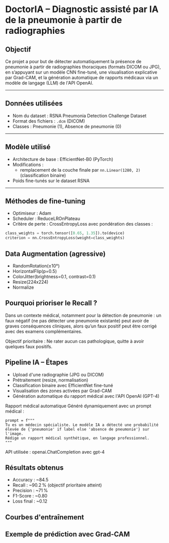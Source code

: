 # DoctorIA – Diagnostic assisté par IA de la pneumonie à partir de radiographies

## Objectif

Ce projet a pour but de détecter automatiquement la présence de pneumonie à partir de radiographies thoraciques (formats DICOM ou JPG), en s’appuyant sur un modèle CNN fine-tuné, une visualisation explicative par Grad-CAM, et la génération automatique de rapports médicaux via un modèle de langage (LLM) de l'API OpenAI.

---

## Données utilisées

- Nom du dataset : RSNA Pneumonia Detection Challenge Dataset
- Format des fichiers : `.dcm` (DICOM)
- Classes : Pneumonie (1), Absence de pneumonie (0)

---

## Modèle utilisé

- Architecture de base : EfficientNet-B0 (PyTorch)
- Modifications :
  - remplacement de la couche finale par `nn.Linear(1280, 2)` (classification binaire)
- Poids fine-tunés sur le dataset RSNA

---

## Méthodes de fine-tuning

- Optimiseur : Adam
- Scheduler : ReduceLROnPlateau
- Critère de perte : CrossEntropyLoss avec pondération des classes :

```python
class_weights = torch.tensor([0.65, 1.35]).to(device)
criterion = nn.CrossEntropyLoss(weight=class_weights)
```


## Data Augmentation (agressive)

- RandomRotation(±10°)
- HorizontalFlip(p=0.5)
- ColorJitter(brightness=0.1, contrast=0.1)
- Resize(224x224)
- Normalize

## Pourquoi prioriser le Recall ?

Dans un contexte médical, notamment pour la détection de pneumonie :
un faux négatif (ne pas détecter une pneumonie existante) peut avoir de graves conséquences cliniques,
alors qu’un faux positif peut être corrigé avec des examens complémentaires.

Objectif prioritaire : Ne rater aucun cas pathologique, quitte à avoir quelques faux positifs.

## Pipeline IA – Étapes

- Upload d'une radiographie (JPG ou DICOM)
- Prétraitement (resize, normalisation)
- Classification binaire avec EfficientNet fine-tuné
- Visualisation des zones activées par Grad-CAM
- Génération automatique du rapport médical avec l'API OpenAI (GPT-4)

Rapport médical automatique
Généré dynamiquement avec un prompt médical :
```
prompt = f"""
Tu es un médecin spécialiste. Le modèle IA a détecté une probabilité élevée de {'pneumonie' if label else 'absence de pneumonie'} sur l'image.
Rédige un rapport médical synthétique, en langage professionnel.
"""
```
API utilisée : openai.ChatCompletion avec gpt-4

## Résultats obtenus

- Accuracy : ~84.5 
- Recall : ~90.2 % (objectif prioritaire atteint)
- Precision : ~71 %
- F1-Score : ~0.80
- Loss final : ~0.12

## Courbes d'entraînement

## Exemple de prédiction avec Grad-CAM



